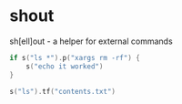 # shout
sh[ell]out - a helper for external commands

```go
if s("ls *").p("xargs rm -rf") {
	s("echo it worked")
}
```
```go
s("ls").tf("contents.txt")
```
